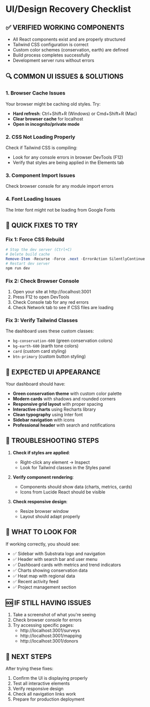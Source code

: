 # UI/Design Recovery Checklist

## ✅ VERIFIED WORKING COMPONENTS
- All React components exist and are properly structured
- Tailwind CSS configuration is correct
- Custom color schemes (conservation, earth) are defined
- Build process completes successfully
- Development server runs without errors

## 🔍 COMMON UI ISSUES & SOLUTIONS

### 1. Browser Cache Issues
Your browser might be caching old styles. Try:
- **Hard refresh**: Ctrl+Shift+R (Windows) or Cmd+Shift+R (Mac)
- **Clear browser cache** for localhost
- **Open in incognito/private mode**

### 2. CSS Not Loading Properly
Check if Tailwind CSS is compiling:
- Look for any console errors in browser DevTools (F12)
- Verify that styles are being applied in the Elements tab

### 3. Component Import Issues
Check browser console for any module import errors

### 4. Font Loading Issues
The Inter font might not be loading from Google Fonts

## 🚀 QUICK FIXES TO TRY

### Fix 1: Force CSS Rebuild
```powershell
# Stop the dev server (Ctrl+C)
# Delete build cache
Remove-Item -Recurse -Force .next -ErrorAction SilentlyContinue
# Restart dev server
npm run dev
```

### Fix 2: Check Browser Console
1. Open your site at http://localhost:3001
2. Press F12 to open DevTools
3. Check Console tab for any red errors
4. Check Network tab to see if CSS files are loading

### Fix 3: Verify Tailwind Classes
The dashboard uses these custom classes:
- `bg-conservation-600` (green conservation colors)
- `bg-earth-600` (earth tone colors)
- `card` (custom card styling)
- `btn-primary` (custom button styling)

## 🎨 EXPECTED UI APPEARANCE

Your dashboard should have:
- **Green conservation theme** with custom color palette
- **Modern cards** with shadows and rounded corners
- **Responsive grid layout** with proper spacing
- **Interactive charts** using Recharts library
- **Clean typography** using Inter font
- **Sidebar navigation** with icons
- **Professional header** with search and notifications

## 🔧 TROUBLESHOOTING STEPS

1. **Check if styles are applied**:
   - Right-click any element → Inspect
   - Look for Tailwind classes in the Styles panel

2. **Verify component rendering**:
   - Components should show data (charts, metrics, cards)
   - Icons from Lucide React should be visible

3. **Check responsive design**:
   - Resize browser window
   - Layout should adapt properly

## 📱 WHAT TO LOOK FOR

If working correctly, you should see:
- ✅ Sidebar with Substrata logo and navigation
- ✅ Header with search bar and user menu
- ✅ Dashboard cards with metrics and trend indicators
- ✅ Charts showing conservation data
- ✅ Heat map with regional data
- ✅ Recent activity feed
- ✅ Project management section

## 🆘 IF STILL HAVING ISSUES

1. Take a screenshot of what you're seeing
2. Check browser console for errors
3. Try accessing specific pages:
   - http://localhost:3001/surveys
   - http://localhost:3001/mapping
   - http://localhost:3001/donors

## 🔄 NEXT STEPS

After trying these fixes:
1. Confirm the UI is displaying properly
2. Test all interactive elements
3. Verify responsive design
4. Check all navigation links work
5. Prepare for production deployment
